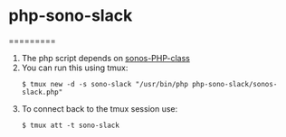 # php-sono-slack
=========
1. The php script depends on [sonos-PHP-class](https://github.com/DjMomo/sonos)
2. You can run this using tmux:
    ```
    $ tmux new -d -s sono-slack "/usr/bin/php php-sono-slack/sonos-slack.php"
    ```
3. To connect back to the tmux session use:
    ```
    $ tmux att -t sono-slack
    ```
